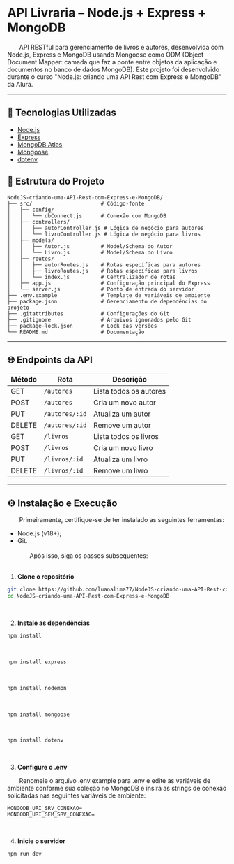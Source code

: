 # API Livraria – Node.js + Express + MongoDB
&nbsp; &nbsp; &nbsp; &nbsp;API RESTful para gerenciamento de livros e autores, desenvolvida com Node.js, Express e MongoDB usando Mongoose como ODM (Object Document Mapper: camada  que faz a ponte entre objetos da aplicação e documentos no banco de dados MongoDB). Este projeto foi desenvolvido durante o curso "Node.js: criando uma API Rest com Express e MongoDB" da Alura.

---

## 🚀 Tecnologias Utilizadas

- [Node.js](https://nodejs.org/)
- [Express](https://expressjs.com/)
- [MongoDB Atlas](https://www.mongodb.com/cloud/atlas)
- [Mongoose](https://mongoosejs.com/)
- [dotenv](https://www.npmjs.com/package/dotenv)


## 📁 Estrutura do Projeto
```
NodeJS-criando-uma-API-Rest-com-Express-e-MongoDB/
├── src/                      # Código-fonte
│   ├── config/
│   │   └── dbConnect.js      # Conexão com MongoDB
│   ├── controllers/
│   │   ├── autorController.js # Lógica de negócio para autores
│   │   └── livroController.js # Lógica de negócio para livros
│   ├── models/
│   │   ├── Autor.js          # Model/Schema do Autor
│   │   └── Livro.js          # Model/Schema do Livro
│   ├── routes/
│   │   ├── autorRoutes.js    # Rotas específicas para autores
│   │   ├── livroRoutes.js    # Rotas específicas para livros
│   │   └── index.js          # Centralizador de rotas
│   ├── app.js                # Configuração principal do Express
│   └── server.js             # Ponto de entrada do servidor
├── .env.example              # Template de variáveis de ambiente
├── package.json              # Gerenciamento de dependências do projeto
├── .gitattributes            # Configurações do Git
├── .gitignore                # Arquivos ignorados pelo Git
├── package-lock.json         # Lock das versões
└── README.md                 # Documentação
```

---

## 🌐 Endpoints da API

| Método | Rota                | Descrição                       |
|--------|---------------------|----------------------------------|
| GET    | `/autores`          | Lista todos os autores          |
| POST   | `/autores`          | Cria um novo autor              |
| PUT    | `/autores/:id`      | Atualiza um autor               |
| DELETE | `/autores/:id`      | Remove um autor                 |
| GET    | `/livros`           | Lista todos os livros           |
| POST   | `/livros`           | Cria um novo livro              |
| PUT    | `/livros/:id`       | Atualiza um livro               |
| DELETE | `/livros/:id`       | Remove um livro                 |

---

## ⚙️ Instalação e Execução
&nbsp; &nbsp; &nbsp; &nbsp;Primeiramente, certifique-se de ter instalado as seguintes ferramentas: 
- Node.js (v18+);
- Git.
<br> <br>
&nbsp; &nbsp; &nbsp; &nbsp;Após isso, siga os passos subsequentes:
<br><br>

1. **Clone o repositório**
```bash
git clone https://github.com/luanalima77/NodeJS-criando-uma-API-Rest-com-Express-e-MongoDB.git
cd NodeJS-criando-uma-API-Rest-com-Express-e-MongoDB
```

<br>

2. **Instale as dependências**
```bash
npm install
```
<br>

```bash
npm install express
```
<br>

```bash
npm install nodemon
```
<br>

```bash
npm install mongoose
```

<br>

```bash 
npm install dotenv
```
<br>

3. **Configure o .env**

&nbsp; &nbsp; &nbsp; &nbsp;Renomeie o arquivo .env.example para .env e edite as variáveis de ambiente conforme sua coleção no MongoDB e insira as strings de conexão solicitadas nas seguintes variáveis de ambiente:
```
MONGODB_URI_SRV_CONEXAO=
MONGODB_URI_SEM_SRV_CONEXAO=
```

<br>

4. **Inicie o servidor**
```bash
npm run dev
```